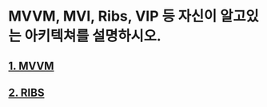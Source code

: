 # MVVM, MVI, Ribs, VIP 등 자신이 알고있는 아키텍쳐를 설명하시오.

## [1. MVVM](./MVVM/README.md)

## [2. RIBS](./RIBS/README.md)